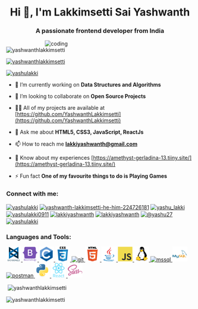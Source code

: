 <h1 align="center">Hi 👋, I'm Lakkimsetti Sai Yashwanth</h1>
<h3 align="center">A passionate frontend developer from India</h3>

<img align="right" alt="coding" width="400" src="https://camo.githubusercontent.com/5ddf73ad3a205111cf8c686f687fc216c2946a75005718c8da5b837ad9de78c9/68747470733a2f2f7468756d62732e6766796361742e636f6d2f4576696c4e657874446576696c666973682d736d616c6c2e676966">

<p align="left"> <img src="https://komarev.com/ghpvc/?username=yashwanthlakkimsetti&label=Profile%20views&color=0e75b6&style=flat" alt="yashwanthlakkimsetti" /> </p>

<p align="left"> <a href="https://github.com/ryo-ma/github-profile-trophy"><img src="https://github-profile-trophy.vercel.app/?username=yashwanthlakkimsetti" alt="yashwanthlakkimsetti" /></a> </p>

<p align="left"> <a href="https://twitter.com/yashulakki" target="blank"><img src="https://img.shields.io/twitter/follow/yashulakki?logo=twitter&style=for-the-badge" alt="yashulakki" /></a> </p>

- 🔭 I’m currently working on **Data Structures and Algorithms**

- 👯 I’m looking to collaborate on **Open Source Projects**

- 👨‍💻 All of my projects are available at [https://github.com/YashwanthLakkimsetti](https://github.com/YashwanthLakkimsetti)

- 💬 Ask me about **HTML5, CSS3, JavaScript, ReactJs**

- 📫 How to reach me **lakkiyashwanth@gmail.com**

- 📄 Know about my experiences [https://amethyst-gerladina-13.tiiny.site/](https://amethyst-gerladina-13.tiiny.site/)

- ⚡ Fun fact **One of my favourite things to do is Playing Games**

<h3 align="left">Connect with me:</h3>
<p align="left">
<a href="https://twitter.com/yashulakki" target="blank"><img align="center" src="https://raw.githubusercontent.com/rahuldkjain/github-profile-readme-generator/master/src/images/icons/Social/twitter.svg" alt="yashulakki" height="30" width="40" /></a>
<a href="https://linkedin.com/in/yashwanth-lakkimsetti-he-him-224726181" target="blank"><img align="center" src="https://raw.githubusercontent.com/rahuldkjain/github-profile-readme-generator/master/src/images/icons/Social/linked-in-alt.svg" alt="yashwanth-lakkimsetti-he-him-224726181" height="30" width="40" /></a>
<a href="https://instagram.com/yashu_lakki" target="blank"><img align="center" src="https://raw.githubusercontent.com/rahuldkjain/github-profile-readme-generator/master/src/images/icons/Social/instagram.svg" alt="yashu_lakki" height="30" width="40" /></a>
<a href="https://www.codechef.com/users/yashulakki0911" target="blank"><img align="center" src="https://cdn.jsdelivr.net/npm/simple-icons@3.1.0/icons/codechef.svg" alt="yashulakki0911" height="30" width="40" /></a>
<a href="https://www.hackerrank.com/lakkiyashwanth" target="blank"><img align="center" src="https://raw.githubusercontent.com/rahuldkjain/github-profile-readme-generator/master/src/images/icons/Social/hackerrank.svg" alt="lakkiyashwanth" height="30" width="40" /></a>
<a href="https://www.leetcode.com/lakkiyashwanth" target="blank"><img align="center" src="https://raw.githubusercontent.com/rahuldkjain/github-profile-readme-generator/master/src/images/icons/Social/leet-code.svg" alt="lakkiyashwanth" height="30" width="40" /></a>
<a href="https://www.hackerearth.com/@yashu27" target="blank"><img align="center" src="https://raw.githubusercontent.com/rahuldkjain/github-profile-readme-generator/master/src/images/icons/Social/hackerearth.svg" alt="@yashu27" height="30" width="40" /></a>
<a href="https://auth.geeksforgeeks.org/user/yashulakki" target="blank"><img align="center" src="https://raw.githubusercontent.com/rahuldkjain/github-profile-readme-generator/master/src/images/icons/Social/geeks-for-geeks.svg" alt="yashulakki" height="30" width="40" /></a>
</p>

<h3 align="left">Languages and Tools:</h3>
<p align="left"> <a href="https://backbonejs.org" target="_blank" rel="noreferrer"> <img src="https://raw.githubusercontent.com/devicons/devicon/master/icons/backbonejs/backbonejs-original-wordmark.svg" alt="backbonejs" width="40" height="40"/> </a> <a href="https://getbootstrap.com" target="_blank" rel="noreferrer"> <img src="https://raw.githubusercontent.com/devicons/devicon/master/icons/bootstrap/bootstrap-plain-wordmark.svg" alt="bootstrap" width="40" height="40"/> </a> <a href="https://www.cprogramming.com/" target="_blank" rel="noreferrer"> <img src="https://raw.githubusercontent.com/devicons/devicon/master/icons/c/c-original.svg" alt="c" width="40" height="40"/> </a> <a href="https://www.w3schools.com/css/" target="_blank" rel="noreferrer"> <img src="https://raw.githubusercontent.com/devicons/devicon/master/icons/css3/css3-original-wordmark.svg" alt="css3" width="40" height="40"/> </a> <a href="https://git-scm.com/" target="_blank" rel="noreferrer"> <img src="https://www.vectorlogo.zone/logos/git-scm/git-scm-icon.svg" alt="git" width="40" height="40"/> </a> <a href="https://www.w3.org/html/" target="_blank" rel="noreferrer"> <img src="https://raw.githubusercontent.com/devicons/devicon/master/icons/html5/html5-original-wordmark.svg" alt="html5" width="40" height="40"/> </a> <a href="https://www.java.com" target="_blank" rel="noreferrer"> <img src="https://raw.githubusercontent.com/devicons/devicon/master/icons/java/java-original.svg" alt="java" width="40" height="40"/> </a> <a href="https://developer.mozilla.org/en-US/docs/Web/JavaScript" target="_blank" rel="noreferrer"> <img src="https://raw.githubusercontent.com/devicons/devicon/master/icons/javascript/javascript-original.svg" alt="javascript" width="40" height="40"/> </a> <a href="https://www.linux.org/" target="_blank" rel="noreferrer"> <img src="https://raw.githubusercontent.com/devicons/devicon/master/icons/linux/linux-original.svg" alt="linux" width="40" height="40"/> </a> <a href="https://www.microsoft.com/en-us/sql-server" target="_blank" rel="noreferrer"> <img src="https://www.svgrepo.com/show/303229/microsoft-sql-server-logo.svg" alt="mssql" width="40" height="40"/> </a> <a href="https://www.mysql.com/" target="_blank" rel="noreferrer"> <img src="https://raw.githubusercontent.com/devicons/devicon/master/icons/mysql/mysql-original-wordmark.svg" alt="mysql" width="40" height="40"/> </a> <a href="https://postman.com" target="_blank" rel="noreferrer"> <img src="https://www.vectorlogo.zone/logos/getpostman/getpostman-icon.svg" alt="postman" width="40" height="40"/> </a> <a href="https://www.python.org" target="_blank" rel="noreferrer"> <img src="https://raw.githubusercontent.com/devicons/devicon/master/icons/python/python-original.svg" alt="python" width="40" height="40"/> </a> <a href="https://reactjs.org/" target="_blank" rel="noreferrer"> <img src="https://raw.githubusercontent.com/devicons/devicon/master/icons/react/react-original-wordmark.svg" alt="react" width="40" height="40"/> </a> <a href="https://sass-lang.com" target="_blank" rel="noreferrer"> <img src="https://raw.githubusercontent.com/devicons/devicon/master/icons/sass/sass-original.svg" alt="sass" width="40" height="40"/> </a> </p>



<!-- <p><img align="left" src="https://github-readme-stats.vercel.app/api/top-langs?username=yashwanthlakkimsetti&show_icons=true&locale=en&layout=compact" alt="yashwanthlakkimsetti" /></p>
 -->
<p>&nbsp;<img align="center" src="https://github-readme-stats.vercel.app/api?username=yashwanthlakkimsetti&show_icons=true&locale=en" alt="yashwanthlakkimsetti" /></p>

<p><img align="center" src="https://github-readme-streak-stats.herokuapp.com/?user=yashwanthlakkimsetti&" alt="yashwanthlakkimsetti" /></p>
